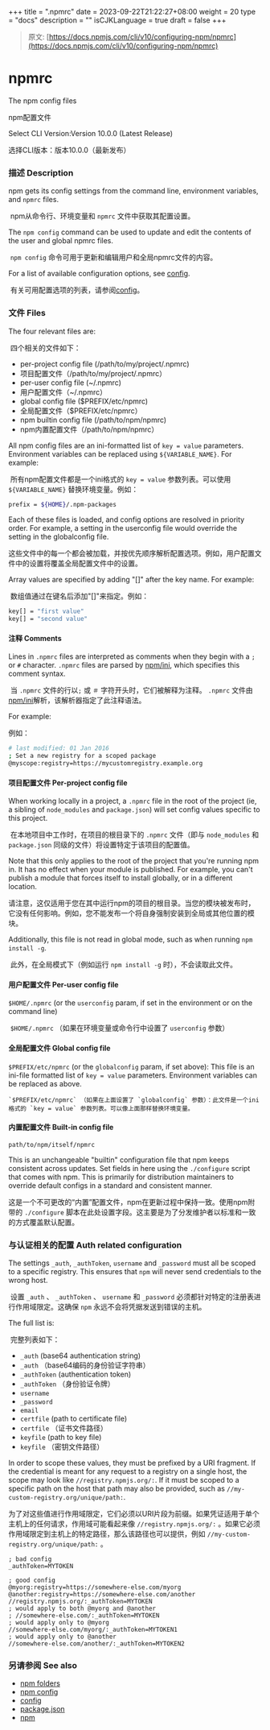 +++
title = ".npmrc"
date = 2023-09-22T21:22:27+08:00
weight = 20
type = "docs"
description = ""
isCJKLanguage = true
draft = false
+++

> 原文: [https://docs.npmjs.com/cli/v10/configuring-npm/npmrc](https://docs.npmjs.com/cli/v10/configuring-npm/npmrc)

# npmrc

The npm config files

npm配置文件

Select CLI Version:Version 10.0.0 (Latest Release)

选择CLI版本：版本10.0.0（最新发布）

### 描述 Description

npm gets its config settings from the command line, environment variables, and `npmrc` files.

​	npm从命令行、环境变量和 `npmrc` 文件中获取其配置设置。

The `npm config` command can be used to update and edit the contents of the user and global npmrc files.

​	 `npm config` 命令可用于更新和编辑用户和全局npmrc文件的内容。

For a list of available configuration options, see [config](https://docs.npmjs.com/cli/v10/using-npm/config).

​	有关可用配置选项的列表，请参阅[config](https://docs.npmjs.com/cli/v10/using-npm/config)。

### 文件 Files

The four relevant files are:

​	四个相关的文件如下：

- per-project config file (/path/to/my/project/.npmrc)
- 项目配置文件（/path/to/my/project/.npmrc）
- per-user config file (~/.npmrc)
- 用户配置文件（~/.npmrc）
- global config file ($PREFIX/etc/npmrc)
- 全局配置文件（$PREFIX/etc/npmrc）
- npm builtin config file (/path/to/npm/npmrc)
- npm内置配置文件（/path/to/npm/npmrc）

All npm config files are an ini-formatted list of `key = value` parameters. Environment variables can be replaced using `${VARIABLE_NAME}`. For example:

​	所有npm配置文件都是一个ini格式的 `key = value` 参数列表。可以使用 `${VARIABLE_NAME}` 替换环境变量。例如：

```bash
prefix = ${HOME}/.npm-packages
```

Each of these files is loaded, and config options are resolved in priority order. For example, a setting in the userconfig file would override the setting in the globalconfig file.

​	这些文件中的每一个都会被加载，并按优先顺序解析配置选项。例如，用户配置文件中的设置将覆盖全局配置文件中的设置。

Array values are specified by adding "[]" after the key name. For example:

​	数组值通过在键名后添加"[]"来指定。例如：

```bash
key[] = "first value"
key[] = "second value"
```

#### 注释 Comments

Lines in `.npmrc` files are interpreted as comments when they begin with a `;` or `#` character. `.npmrc` files are parsed by [npm/ini](https://github.com/npm/ini), which specifies this comment syntax.

​	当 `.npmrc` 文件的行以`;` 或 `＃` 字符开头时，它们被解释为注释。 `.npmrc` 文件由[npm/ini](https://github.com/npm/ini)解析，该解析器指定了此注释语法。

For example:

例如：

```bash
# last modified: 01 Jan 2016
; Set a new registry for a scoped package
@myscope:registry=https://mycustomregistry.example.org
```

#### 项目配置文件 Per-project config file

When working locally in a project, a `.npmrc` file in the root of the project (ie, a sibling of `node_modules` and `package.json`) will set config values specific to this project.

​	在本地项目中工作时，在项目的根目录下的 `.npmrc` 文件（即与 `node_modules` 和 `package.json` 同级的文件）将设置特定于该项目的配置值。

Note that this only applies to the root of the project that you're running npm in. It has no effect when your module is published. For example, you can't publish a module that forces itself to install globally, or in a different location.

​	请注意，这仅适用于您在其中运行npm的项目的根目录。当您的模块被发布时，它没有任何影响。例如，您不能发布一个将自身强制安装到全局或其他位置的模块。

Additionally, this file is not read in global mode, such as when running `npm install -g`.

​	此外，在全局模式下（例如运行 `npm install -g` 时），不会读取此文件。

#### 用户配置文件 Per-user config file

`$HOME/.npmrc` (or the `userconfig` param, if set in the environment or on the command line)

​	 `$HOME/.npmrc` （如果在环境变量或命令行中设置了 `userconfig` 参数）

#### 全局配置文件 Global config file

`$PREFIX/etc/npmrc` (or the `globalconfig` param, if set above): This file is an ini-file formatted list of `key = value` parameters. Environment variables can be replaced as above.

 	`$PREFIX/etc/npmrc` （如果在上面设置了 `globalconfig` 参数）：此文件是一个ini格式的 `key = value` 参数列表。可以像上面那样替换环境变量。

#### 内置配置文件 Built-in config file

```
path/to/npm/itself/npmrc
```

This is an unchangeable "builtin" configuration file that npm keeps consistent across updates. Set fields in here using the `./configure` script that comes with npm. This is primarily for distribution maintainers to override default configs in a standard and consistent manner.

​	这是一个不可更改的“内置”配置文件，npm在更新过程中保持一致。使用npm附带的 `./configure` 脚本在此处设置字段。这主要是为了分发维护者以标准和一致的方式覆盖默认配置。

### 与认证相关的配置 Auth related configuration

The settings `_auth`, `_authToken`, `username` and `_password` must all be scoped to a specific registry. This ensures that `npm` will never send credentials to the wrong host.

​	设置 `_auth` 、 `_authToken` 、 `username` 和 `_password` 必须都针对特定的注册表进行作用域限定。这确保 `npm` 永远不会将凭据发送到错误的主机。

The full list is:

​	完整列表如下：

- `_auth` (base64 authentication string)
- `_auth` （base64编码的身份验证字符串）
- `_authToken` (authentication token)
- `_authToken` （身份验证令牌）
- `username`
- `_password`
- `email`
- `certfile` (path to certificate file)
- `certfile` （证书文件路径）
- `keyfile` (path to key file)
- `keyfile` （密钥文件路径）

In order to scope these values, they must be prefixed by a URI fragment. If the credential is meant for any request to a registry on a single host, the scope may look like `//registry.npmjs.org/:`. If it must be scoped to a specific path on the host that path may also be provided, such as `//my-custom-registry.org/unique/path:`.

​	为了对这些值进行作用域限定，它们必须以URI片段为前缀。如果凭证适用于单个主机上的任何请求，作用域可能看起来像 `//registry.npmjs.org/:` 。如果它必须作用域限定到主机上的特定路径，那么该路径也可以提供，例如 `//my-custom-registry.org/unique/path:` 。

```
; bad config
_authToken=MYTOKEN

; good config
@myorg:registry=https://somewhere-else.com/myorg
@another:registry=https://somewhere-else.com/another
//registry.npmjs.org/:_authToken=MYTOKEN
; would apply to both @myorg and @another
; //somewhere-else.com/:_authToken=MYTOKEN
; would apply only to @myorg
//somewhere-else.com/myorg/:_authToken=MYTOKEN1
; would apply only to @another
//somewhere-else.com/another/:_authToken=MYTOKEN2
```

### 另请参阅 See also

- [npm folders](https://docs.npmjs.com/cli/v10/configuring-npm/folders)
- [npm config](https://docs.npmjs.com/cli/v10/commands/npm-config)
- [config](https://docs.npmjs.com/cli/v10/using-npm/config)
- [package.json](https://docs.npmjs.com/cli/v10/configuring-npm/package-json)
- [npm](https://docs.npmjs.com/cli/v10/commands/npm)
